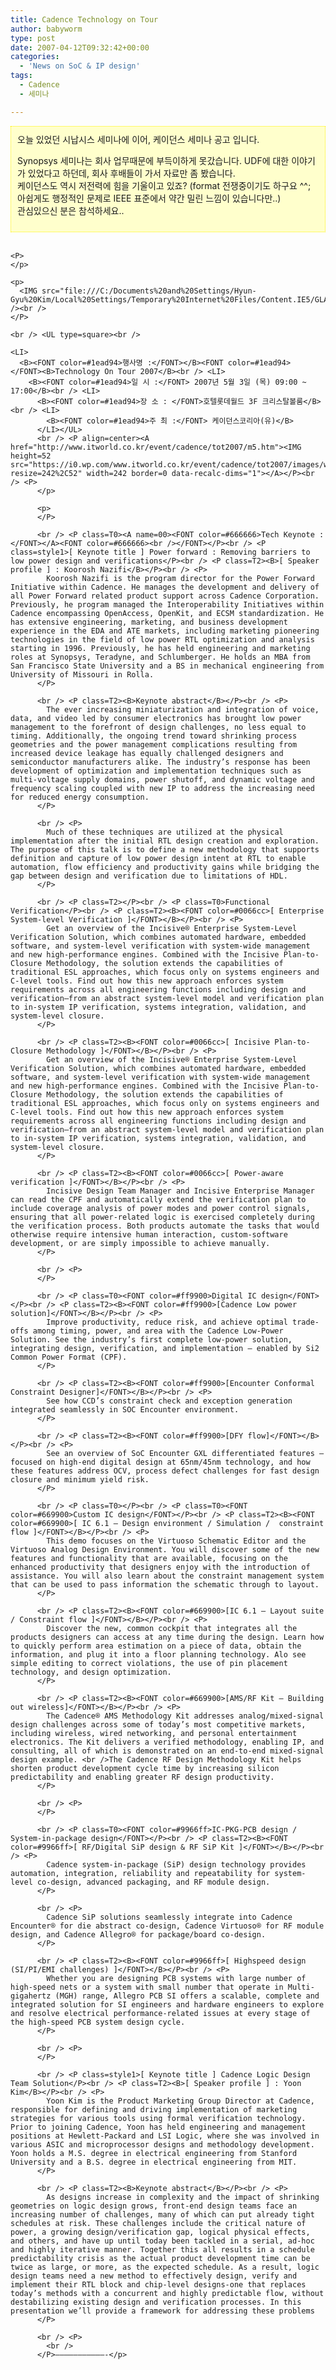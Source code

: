 ```yaml
---
title: Cadence Technology on Tour
author: babyworm
type: post
date: 2007-04-12T09:32:42+00:00
categories:
  - 'News on SoC & IP design'
tags:
  - Cadence
  - 세미나

---
```

<DIV style="BORDER-RIGHT: #fff200 1px dotted; PADDING-RIGHT: 10px; BORDER-TOP: #fff200 1px dotted; PADDING-LEFT: 10px; PADDING-BOTTOM: 10px; BORDER-LEFT: #fff200 1px dotted; PADDING-TOP: 10px; BORDER-BOTTOM: #fff200 1px dotted; BACKGROUND-COLOR: #ffffcc">
  오늘 있었던 시납시스 세미나에 이어, 케이던스 세미나 공고 입니다. </p> 
  
  <p>
    Synopsys 세미나는 회사 업무때문에 부득이하게 못갔습니다. UDF에 대한 이야기가 있었다고 하던데, 회사 후배들이 가서 자료만 좀 봤습니다. <br />케이던스도 역시 저전력에 힘을 기울이고 있죠? (format 전쟁중이기도 하구요 ^^; 아쉽게도 행정적인 문제로 IEEE 표준에서 약간 밀린 느낌이 있습니다만..)<br />관심있으신 분은 참석하세요.. <br /></DIV><br /> 
    
    <P>
    </p>
    
    <p>
      <IMG src="file:///C:/Documents%20and%20Settings/Hyun-Gyu%20Kim/Local%20Settings/Temporary%20Internet%20Files/Content.IE5/GLAV496Z/photo%5B1%5D.jpg" /><br />
    </P>
    
    <br /> <UL type=square><br /> 
    
    <LI>
      <B><FONT color=#1ead94>행사명 :</FONT></B><FONT color=#1ead94> </FONT><B>Technology On Tour 2007</B><br /> <LI>
        <B><FONT color=#1ead94>일 시 :</FONT> 2007년 5월 3일 (목) 09:00 ~ 17:00</B><br /> <LI>
          <B><FONT color=#1ead94>장 소 : </FONT>호텔롯데월드 3F 크리스탈볼룸</B><br /> <LI>
            <B><FONT color=#1ead94>주 최 :</FONT> 케이던스코리아(유)</B>
          </LI></UL>
          <br /> <P align=center><A href="http://www.itworld.co.kr/event/cadence/tot2007/m5.htm"><IMG height=52 src="https://i0.wp.com/www.itworld.co.kr/event/cadence/tot2007/images/web_47.gif?resize=242%2C52" width=242 border=0 data-recalc-dims="1"></A></P><br /> <P>
          </p>
          
          <p>
          </P>
          
          <br /> <P class=T0><A name=00><FONT color=#666666>Tech Keynote : </FONT></A><FONT color=#666666><br /></FONT></P><br /> <P class=style1>[ Keynote title ] Power forward : Removing barriers to low power design and verifications</P><br /> <P class=T2><B>[ Speaker profile ] : Koorosh Nazifi</B></P><br /> <P>
            Koorosh Nazifi is the program director for the Power Forward Initiative within Cadence. He manages the development and delivery of all Power Forward related product support across Cadence Corporation. Previously, he program managed the Interoperability Initiatives within Cadence encompassing OpenAccess, OpenKit, and ECSM standardization. He has extensive engineering, marketing, and business development experience in the EDA and ATE markets, including marketing pioneering technologies in the field of low power RTL optimization and analysis starting in 1996. Previously, he has held engineering and marketing roles at Synopsys, Teradyne, and Schlumberger. He holds an MBA from San Francisco State University and a BS in mechanical engineering from University of Missouri in Rolla.
          </P>
          
          <br /> <P class=T2><B>Keynote abstract</B></P><br /> <P>
            The ever increasing miniaturization and integration of voice, data, and video led by consumer electronics has brought low power management to the forefront of design challenges, no less equal to timing. Additionally, the ongoing trend toward shrinking process geometries and the power management complications resulting from increased device leakage has equally challenged designers and semiconductor manufacturers alike. The industry’s response has been development of optimization and implementation techniques such as multi-voltage supply domains, power shutoff, and dynamic voltage and frequency scaling coupled with new IP to address the increasing need for reduced energy consumption.
          </P>
          
          <br /> <P>
            Much of these techniques are utilized at the physical implementation after the initial RTL design creation and exploration. The purpose of this talk is to define a new methodology that supports definition and capture of low power design intent at RTL to enable automation, flow efficiency and productivity gains while bridging the gap between design and verification due to limitations of HDL.
          </P>
          
          <br /> <P class=T2></P><br /> <P class=T0>Functional Verification</P><br /> <P class=T2><B><FONT color=#0066cc>[ Enterprise System-level Verification ]</FONT></B></P><br /> <P>
            Get an overview of the Incisive® Enterprise System-Level Verification Solution, which combines automated hardware, embedded software, and system-level verification with system-wide management and new high-performance engines. Combined with the Incisive Plan-to-Closure Methodology, the solution extends the capabilities of traditional ESL approaches, which focus only on systems engineers and C-level tools. Find out how this new approach enforces system requirements across all engineering functions including design and verification—from an abstract system-level model and verification plan to in-system IP verification, systems integration, validation, and system-level closure.
          </P>
          
          <br /> <P class=T2><B><FONT color=#0066cc>[ Incisive Plan-to-Closure Methodology ]</FONT></B></P><br /> <P>
            Get an overview of the Incisive® Enterprise System-Level Verification Solution, which combines automated hardware, embedded software, and system-level verification with system-wide management and new high-performance engines. Combined with the Incisive Plan-to-Closure Methodology, the solution extends the capabilities of traditional ESL approaches, which focus only on systems engineers and C-level tools. Find out how this new approach enforces system requirements across all engineering functions including design and verification—from an abstract system-level model and verification plan to in-system IP verification, systems integration, validation, and system-level closure.
          </P>
          
          <br /> <P class=T2><B><FONT color=#0066cc>[ Power-aware verification ]</FONT></B></P><br /> <P>
            Incisive Design Team Manager and Incisive Enterprise Manager can read the CPF and automatically extend the verification plan to include coverage analysis of power modes and power control signals, ensuring that all power-related logic is exercised completely during the verification process. Both products automate the tasks that would otherwise require intensive human interaction, custom-software development, or are simply impossible to achieve manually.
          </P>
          
          <br /> <P>
          </P>
          
          <br /> <P class=T0><FONT color=#ff9900>Digital IC design</FONT></P><br /> <P class=T2><B><FONT color=#ff9900>[Cadence Low power solution]</FONT></B></P><br /> <P>
            Improve productivity, reduce risk, and achieve optimal trade-offs among timing, power, and area with the Cadence Low-Power Solution. See the industry’s first complete low-power solution, integrating design, verification, and implementation – enabled by Si2 Common Power Format (CPF).
          </P>
          
          <br /> <P class=T2><B><FONT color=#ff9900>[Encounter Conformal Constraint Designer]</FONT></B></P><br /> <P>
            See how CCD’s constraint check and exception generation integrated seamlessly in SOC Encounter environment.
          </P>
          
          <br /> <P class=T2><B><FONT color=#ff9900>[DFY flow]</FONT></B></P><br /> <P>
            See an overview of SoC Encounter GXL differentiated features – focused on high-end digital design at 65nm/45nm technology, and how these features address OCV, process defect challenges for fast design closure and minimum yield risk.
          </P>
          
          <br /> <P class=T0></P><br /> <P class=T0><FONT color=#669900>Custom IC design</FONT></P><br /> <P class=T2><B><FONT color=#669900>[ IC 6.1 – Design environment / Simulation /  constraint flow ]</FONT></B></P><br /> <P>
            This demo focuses on the Virtuoso Schematic Editor and the Virtuoso Analog Design Environment. You will discover some of the new features and functionality that are available, focusing on the enhanced productivity that designers enjoy with the introduction of assistance. You will also learn about the constraint management system that can be used to pass information the schematic through to layout.
          </P>
          
          <br /> <P class=T2><B><FONT color=#669900>[IC 6.1 – Layout suite / Constraint flow ]</FONT></B></P><br /> <P>
            Discover the new, common cockpit that integrates all the products designers can access at any time during the design. Learn how to quickly perform area estimation on a piece of data, obtain the information, and plug it into a floor planning technology. Alo see simple editing to correct violations, the use of pin placement technology, and design optimization.
          </P>
          
          <br /> <P class=T2><B><FONT color=#669900>[AMS/RF Kit – Building out wireless]</FONT></B></P><br /> <P>
            The Cadence® AMS Methodology Kit addresses analog/mixed-signal design challenges across some of today’s most competitive markets, including wireless, wired networking, and personal entertainment electronics. The Kit delivers a verified methodology, enabling IP, and consulting, all of which is demonstrated on an end-to-end mixed-signal design example. <br />The Cadence RF Design Methodology Kit helps shorten product development cycle time by increasing silicon predictability and enabling greater RF design productivity.
          </P>
          
          <br /> <P>
          </P>
          
          <br /> <P class=T0><FONT color=#9966ff>IC-PKG-PCB design / System-in-package design</FONT></P><br /> <P class=T2><B><FONT color=#9966ff>[ RF/Digital SiP design & RF SiP Kit ]</FONT></B></P><br /> <P>
            Cadence system-in-package (SiP) design technology provides automation, integration, reliability and repeatability for system-level co-design, advanced packaging, and RF module design.
          </P>
          
          <br /> <P>
            Cadence SiP solutions seamlessly integrate into Cadence Encounter® for die abstract co-design, Cadence Virtuoso® for RF module design, and Cadence Allegro® for package/board co-design.
          </P>
          
          <br /> <P class=T2><B><FONT color=#9966ff>[ Highspeed design (SI/PI/EMI challenges) ]</FONT></B></P><br /> <P>
            Whether you are designing PCB systems with large number of high-speed nets or a system with small number that operate in Multi-gigahertz (MGH) range, Allegro PCB SI offers a scalable, complete and integrated solution for SI engineers and hardware engineers to explore and resolve electrical performance-related issues at every stage of the high-speed PCB system design cycle.
          </P>
          
          <br /> <P>
          </P>
          
          <br /> <P class=style1>[ Keynote title ] Cadence Logic Design Team Solution</P><br /> <P class=T2><B>[ Speaker profile ] : Yoon Kim</B></P><br /> <P>
            Yoon Kim is the Product Marketing Group Director at Cadence, responsible for defining and driving implementation of marketing strategies for various tools using formal verification technology. Prior to joining Cadence, Yoon has held engineering and management positions at Hewlett-Packard and LSI Logic, where she was involved in various ASIC and microprocessor designs and methodology development. Yoon holds a M.S. degree in electrical engineering from Stanford University and a B.S. degree in electrical engineering from MIT.
          </P>
          
          <br /> <P class=T2><B>Keynote abstract</B></P><br /> <P>
            As designs increase in complexity and the impact of shrinking geometries on logic design grows, front-end design teams face an increasing number of challenges, many of which can put already tight schedules at risk. These challenges include the critical nature of power, a growing design/verification gap, logical physical effects, and others, and have up until today been tackled in a serial, ad-hoc and highly iterative manner. Together this all results in a schedule predictability crisis as the actual product development time can be twice as large, or more, as the expected schedule. As a result, logic design teams need a new method to effectively design, verify and implement their RTL block and chip-level designs-one that replaces today’s methods with a concurrent and highly predictable flow, without destabilizing existing design and verification processes. In this presentation we’ll provide a framework for addressing these problems
          </P>
          
          <br /> <P>
            <br />
          </P>———————————-</p>
